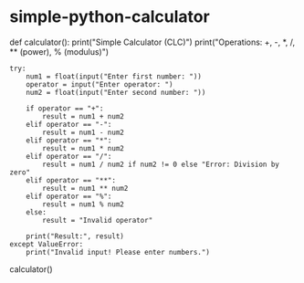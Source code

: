# simple-python-calculator
def calculator():
    print("Simple Calculator (CLC)")
    print("Operations: +, -, *, /, ** (power), % (modulus)")
    
    try:
        num1 = float(input("Enter first number: "))
        operator = input("Enter operator: ")
        num2 = float(input("Enter second number: "))

        if operator == "+":
            result = num1 + num2
        elif operator == "-":
            result = num1 - num2
        elif operator == "*":
            result = num1 * num2
        elif operator == "/":
            result = num1 / num2 if num2 != 0 else "Error: Division by zero"
        elif operator == "**":
            result = num1 ** num2
        elif operator == "%":
            result = num1 % num2
        else:
            result = "Invalid operator"

        print("Result:", result)
    except ValueError:
        print("Invalid input! Please enter numbers.")

calculator()
